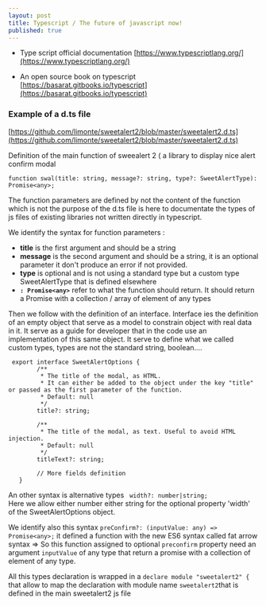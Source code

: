 ```yaml
---
layout: post
title: Typescript / The future of javascript now!
published: true
---
```


* Type script official documentation
[https://www.typescriptlang.org/](https://www.typescriptlang.org/)

* An open source book on typescript
[https://basarat.gitbooks.io/typescript](https://basarat.gitbooks.io/typescript)

### Example of a d.ts file

[https://github.com/limonte/sweetalert2/blob/master/sweetalert2.d.ts](https://github.com/limonte/sweetalert2/blob/master/sweetalert2.d.ts)

Definition of the main function of sweealert 2 ( a library to display nice alert confirm modal

```
function swal(title: string, message?: string, type?: SweetAlertType): Promise<any>;
```

The function parameters are defined by not the content of the function which is not the purpose of the d.ts file is here to documentate the types of js files of existing libraries not written directly in typescript. 

We identify the syntax for function parameters : 

* **title** is the first argument and should be a string 
* **message** is the second argument and should be a string, it is an optional parameter it don't produce an error if not provided. 
* **type** is optional and is not using a standard type but a custom type SweetAlertType that is defined elsewhere 
* **`: Promise<any>`** refer to what the function should return. It should return a Promise with a collection / array of element of any types

Then we follow with the definition of an interface. Interface ies the definition of an empty object that serve as a model to constrain object with real data in it. It serve as a guide for developer that in the code use an implementation of this same object. It serve to define what we called custom types, types are not the standard string, boolean....

```
 export interface SweetAlertOptions {
        /**
         * The title of the modal, as HTML.
         * It can either be added to the object under the key "title" or passed as the first parameter of the function.
         * Default: null
         */
        title?: string;

        /**
         * The title of the modal, as text. Useful to avoid HTML injection.
         * Default: null
         */
        titleText?: string;
        
        // More fields definition
   }
 ```
 
 An other syntax is alternative types
 ` width?: number|string;`    
 Here we allow either number either string for the optional property 'width' of the SweetAlertOptions object.
 
 
 We identify also this syntax 
`preConfirm?: (inputValue: any) => Promise<any>;`
it defined a function with the new ES6 syntax called fat arrow syntax => 
So this function assigned to optional `preconfirm` property need an argument `inputValue` of any type 
that return a promise with a collection of element of any type.

All this types declaration is wrapped in a 
`declare module "sweetalert2" {`  
that allow to map the declaration with module name `sweetalert2`that is defined in the main sweetalert2 js file


